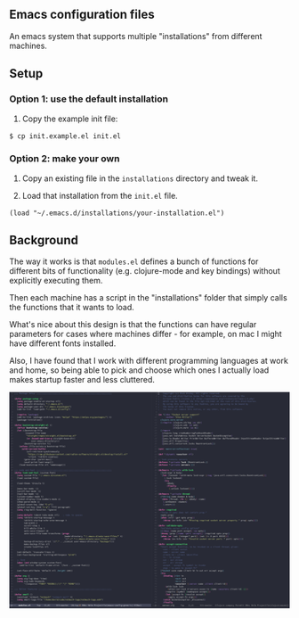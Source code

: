 ## Emacs configuration files

An emacs system that supports multiple "installations" from different
machines.

## Setup

### Option 1: use the default installation
1. Copy the example init file:
  ```sh
  $ cp init.example.el init.el
  ```

### Option 2: make your own
1. Copy an existing file in the `installations` directory and tweak
   it.

2. Load that installation from the `init.el` file.
  ```elisp
  (load "~/.emacs.d/installations/your-installation.el")
  ```

## Background

The way it works is that `modules.el` defines a bunch of functions for
different bits of functionality (e.g. clojure-mode and key bindings)
without explicitly executing them.

Then each machine has a script in the "installations" folder that
simply calls the functions that it wants to load.

What's nice about this design is that the functions can have regular
parameters for cases where machines differ - for example, on mac I
might have different fonts installed.

Also, I have found that I work with different programming languages at
work and home, so being able to pick and choose which ones I actually
load makes startup faster and less cluttered.


![screenshots](images/emacs-screenshot.png)

